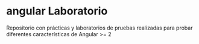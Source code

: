 # angular Laboratorio 
Repositorio con prácticas y laboratorios de pruebas realizadas para probar diferentes características de Angular >= 2
